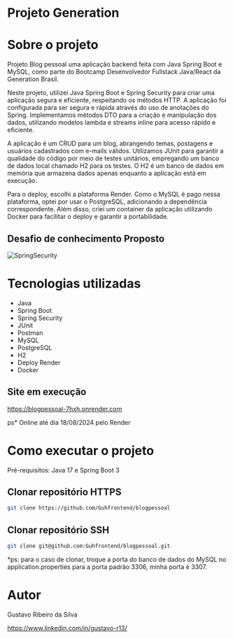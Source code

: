 # Projeto Generation


# Sobre o projeto


Projeto Blog pessoal uma aplicação backend feita com Java Spring Boot e MySQL, como parte do Bootcamp Desenvolvedor Fullstack Java/React da Generation Brasil.

Neste projeto, utilizei Java Spring Boot e Spring Security para criar uma aplicação segura e eficiente, respeitando os métodos HTTP. A aplicação foi configurada para ser segura e rápida através do 
uso de anotações do Spring. Implementamos métodos DTO para a criação e manipulação dos dados, utilizando modelos lambda e streams inline para acesso rápido e eficiente.

A aplicação é um CRUD para um blog, abrangendo temas, postagens e usuários cadastrados com e-mails válidos. Utilizamos JUnit para garantir a qualidade do código por meio de testes unitários, empregando um banco de dados local chamado H2 para os testes. O H2 é um banco de dados em memória que armazena dados apenas enquanto a aplicação está em execução.

Para o deploy, escolhi a plataforma Render. Como o MySQL é pago nessa plataforma, optei por usar o PostgreSQL, adicionando a dependência correspondente. Além disso, criei um container da 
aplicação utilizando Docker para facilitar o deploy e garantir a portabilidade.


## Desafio de conhecimento Proposto

![SpringSecurity](https://github.com/user-attachments/assets/667d6c48-60ae-438e-a296-4e768c64adfe)


# Tecnologias utilizadas
- Java
- Spring Boot
- Spring Security
- JUnit
- Postman
- MySQL
- PostgreSQL
- H2
- Deploy Render
- Docker

## Site em execução

https://blogpessoal-7hxh.onrender.com

ps* Online até dia 18/08/2024 pelo Render

# Como executar o projeto

Pré-requisitos: Java 17 e Spring Boot 3

## Clonar repositório HTTPS
```bash
git clone https://github.com/Guhfrontend/blogpessoal
```
## Clonar repositório SSH
```bash
git clone git@github.com:Guhfrontend/blogpessoal.git
```

*ps: para o caso de clonar, troque a porta do banco de dados do MySQL no application.properties para a porta padrão 3306, minha porta é 3307.

# Autor

Gustavo Ribeiro da Silva

https://www.linkedin.com/in/gustavo-r13/


